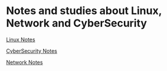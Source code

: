 # Notes and studies about Linux, Network and CyberSecurity


[ Linux Notes](https://github.com/mateusvdcastro/Linux-Redes-Seguranca/tree/main/Alura%20Linux%20Essential#linux)

[ CyberSecurity Notes](https://github.com/mateusvdcastro/Linux-Redes-Seguranca/tree/main/Redes%20-%20Seguran%C3%A7a)

[ Network Notes](https://github.com/mateusvdcastro/Linux-Redes-Seguranca/edit/main/README.md#como-ver-meu-ip-p%C3%BAblico-pelo-terminal)
